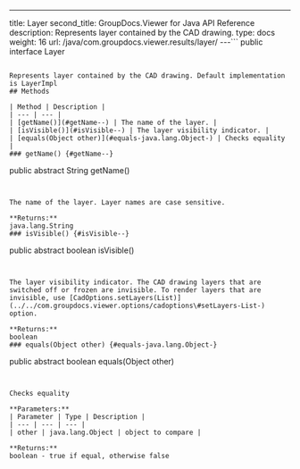 ---
title: Layer
second_title: GroupDocs.Viewer for Java API Reference
description: Represents layer contained by the CAD drawing.
type: docs
weight: 16
url: /java/com.groupdocs.viewer.results/layer/
---```
public interface Layer
```

Represents layer contained by the CAD drawing. Default implementation is LayerImpl
## Methods

| Method | Description |
| --- | --- |
| [getName()](#getName--) | The name of the layer. |
| [isVisible()](#isVisible--) | The layer visibility indicator. |
| [equals(Object other)](#equals-java.lang.Object-) | Checks equality |
### getName() {#getName--}
```
public abstract String getName()
```


The name of the layer. Layer names are case sensitive.

**Returns:**
java.lang.String
### isVisible() {#isVisible--}
```
public abstract boolean isVisible()
```


The layer visibility indicator. The CAD drawing layers that are switched off or frozen are invisible. To render layers that are invisible, use [CadOptions.setLayers(List)](../../com.groupdocs.viewer.options/cadoptions\#setLayers-List-) option.

**Returns:**
boolean
### equals(Object other) {#equals-java.lang.Object-}
```
public abstract boolean equals(Object other)
```


Checks equality

**Parameters:**
| Parameter | Type | Description |
| --- | --- | --- |
| other | java.lang.Object | object to compare |

**Returns:**
boolean - true if equal, otherwise false
